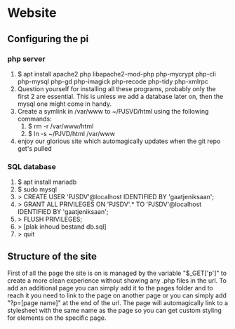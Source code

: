# Website

## Configuring the pi
### php server
1. $ apt install apache2 php libapache2-mod-php php-mycrypt php-cli php-mysql php-gd php-imagick php-recode php-tidy php-xmlrpc
2. Question yourself for installing all these programs, probably only the first 2 are essential. This is unless we add a database later on, then the mysql one might come in handy.
3. Create a symlink in /var/www to ~/PJSVD/html using the following commands:
	1. $ rm -r /var/www/html
	2. $ ln -s ~/PJVD/html /var/www
4. enjoy our glorious site which automagically updates when the git repo get's pulled

### SQL database
1. $ apt install mariadb
2. $ sudo mysql
3. \> CREATE USER 'PJSDV'@localhost IDENTIFIED BY 'gaatjeniksaan';
4. \> GRANT ALL PRIVILEGES ON 'PJSDV'.* TO 'PJSDV'@localhost IDENTIFIED BY 'gaatjeniksaan';
5. \> FLUSH PRIVILEGES;
6. \> [plak inhoud bestand db.sql]
7. \> quit

## Structure of the site
First of all the page the site is on is managed by the variable "$\_GET['p']" to create a more clean experience without showing any .php files in the url.
To add an additional page you can simply add it to the pages folder and to reach it you need to link to the page on another page or you can simply add "?p=[page name]" at the end of the url. The page will automagically link to a stylesheet with the same name as the page so you can get custom styling for elements on the specific page.
